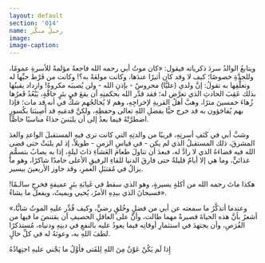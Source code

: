 ```yaml
---
layout: default
section: '014'
name: رحيلٌ مبكِّر
image:
image-caption:
---
```


ويتابعُ الوالدُ سردَ ذكرياته فيقول: «كان موتُ أبي رحمه الله فاجعةً مؤلمةً للأسرةِ عمومًا، وللجدَّةِ خصوصًا؛ كيف لا وقد كان أثيرًا عندَها، وكانت مولعَةً به؟! وكانت من فَرْط حبِّها له وتعلُّقِها به تقولُ: إنَّ ولدي (عليًّا) محروسٌ - بإذنِ الله - ولن يُصيبَه مكروهٌ! وازداد يقينُها بذلك عَقِبَ الحادثِ الذي تعرَّض له؛ فقد قدَّر الله بحكمتِهِ أن يقعَ في بئرٍ جافَّةٍ، يَبْعُدُ قَعرُها زُهاءَ خمسينَ مترًا، وهبَّ أهلُ القريةِ لإخراجِهِ، وهم لا يُخالجُهم شكٌّ في أنه قد مات؛ فإذا بهم يُفاجَؤون به قد خرج حيًّا بفضلِ اللهِ تعالى وحفظِهِ، ولكنَّ قدمَيهِ قد أُصِيبَتا بكُسورٍ اضطرَّتْهُ فيما بعدُ إلى أن يلبَسَ حذاءً مناسبًا خاصًّا.

وشبَّ أبي في كَنَفِ أسرتِهِ، قريبًا من والدتِهِ التي كانت ترى فيهِ المستقبلَ الواعدِ والغدَ المشرقَ، ذلك المستقبلُ الذي لم يكن - في قياسِ الزمنِ - طويلاً، إذ لم يلبَثْ حتى قضى الله فيه قضاءَهُ الذي لا رادَّ له، فبعدَ أن تناولَ طعامَ العَشاءِ ذاتَ ليلةٍ، إذا به يصابُ بتسمُّمٍ غذائيٍّ، وما هي إلا أيامٌ قليلةٌ حتى فارقَ الدنيا للقاءِ الرفيقِ الأعلى حامدًا شاكرًا، وهو ما يزالُ في مُقتبَلِ العمرِ، وقد جاوز الأربعينَ بيسير.

هكذا ماتَ رحمه الله من أكلةٍ يسيرةٍ، وهو الذي سقط في غَيابَةِ بئرٍ عميقةٍ فخرج سالـمًا! فسبحانَ الذي بيدِهِ الأمرُ، يُحيي ويميتُ، ويفعلُ ما يشاءُ».

«وعندما أتذكَّرُ ما سمعته عن أبي من فضلٍ وخُلقٍ رضيٍّ، وكيف قُدِّر عليهِ الموتُ شابًّا، أشعرُ بأنَّ هذه الحياةَ قصيرةٌ مهما طالت، وأنَّ على العاقلِ الحصيفِ أن يقتنصَ ما فيها من الفُرَصِ، وأن يجتهدَ في استثمارِ أوقاتِه فيما يعودُ عليه بالنفعِ في دينِهِ ودنياه، مُستذكرًا لطفَ اللهِ به، وعونَهُ له في كلِّ حالٍ.

<div class="poem">
<div class="poem-line">
<span>
إِذا لَم يَكُنْ عَوْنٌ مِنَ اللهِ لِلفَتى
</span>
<span>
فأوَّلُ ما يَجْني عليهِ اجتِهادُهُ
</span>
</div>
</div>
